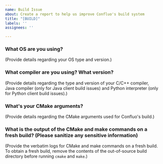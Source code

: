 ```yaml
---
name: Build Issue
about: Create a report to help us improve Confluo's build system
title: "[BUILD]"
labels: ''
assignees: ''

---
```


### What OS are you using?
(Provide details regarding your OS type and version.)

### What compiler are you using? What version?
(Provide details regarding the type and version of your C/C++ compiler, Java compiler (only for Java client build issues) and Python interpreter (only for Python client build issues).)

### What's your CMake arguments?
(Provide details regarding the CMake arguments used for Confluo's build.)

### What is the output of the CMake and make commands on a fresh build? (Please sanitize any sensitive information)
(Provide the verbatim logs for CMake and make commands on a fresh build. To obtain a fresh build, remove the contents of the out-of-source build directory before running `cmake` and `make`.)
